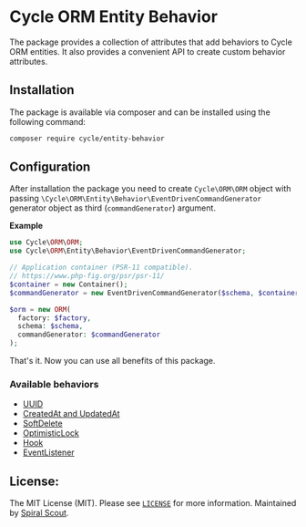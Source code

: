 # Cycle ORM Entity Behavior

The package provides a collection of attributes that add behaviors to Cycle ORM entities. It also provides a convenient
API to create custom behavior attributes.

## Installation

The package is available via composer and can be installed using the following command:

```bash
composer require cycle/entity-behavior
```

## Configuration

After installation the package you need to create `Cycle\ORM\ORM` object with
passing `\Cycle\ORM\Entity\Behavior\EventDrivenCommandGenerator` generator object as third (`commandGenerator`)
argument.

**Example**

```php
use Cycle\ORM\ORM;
use Cycle\ORM\Entity\Behavior\EventDrivenCommandGenerator;

// Application container (PSR-11 compatible).
// https://www.php-fig.org/psr/psr-11/
$container = new Container();
$commandGenerator = new EventDrivenCommandGenerator($schema, $container);

$orm = new ORM(
  factory: $factory, 
  schema: $schema, 
  commandGenerator: $commandGenerator
);
```

That's it. Now you can use all benefits of this package.

### Available behaviors

- [UUID](https://cycle-orm.dev/docs/entity-behaviors-uuid)
- [CreatedAt and UpdatedAt](https://cycle-orm.dev/docs/entity-behaviors-timestamps)
- [SoftDelete](https://cycle-orm.dev/docs/entity-behaviors-soft-delete)
- [OptimisticLock](https://cycle-orm.dev/docs/entity-behaviors-optimistic-lock)
- [Hook](https://cycle-orm.dev/docs/entity-behaviors-hooks)
- [EventListener](https://cycle-orm.dev/docs/entity-behaviors-event-listener)

## License:

The MIT License (MIT). Please see [`LICENSE`](./LICENSE) for more information. Maintained
by [Spiral Scout](https://spiralscout.com).
